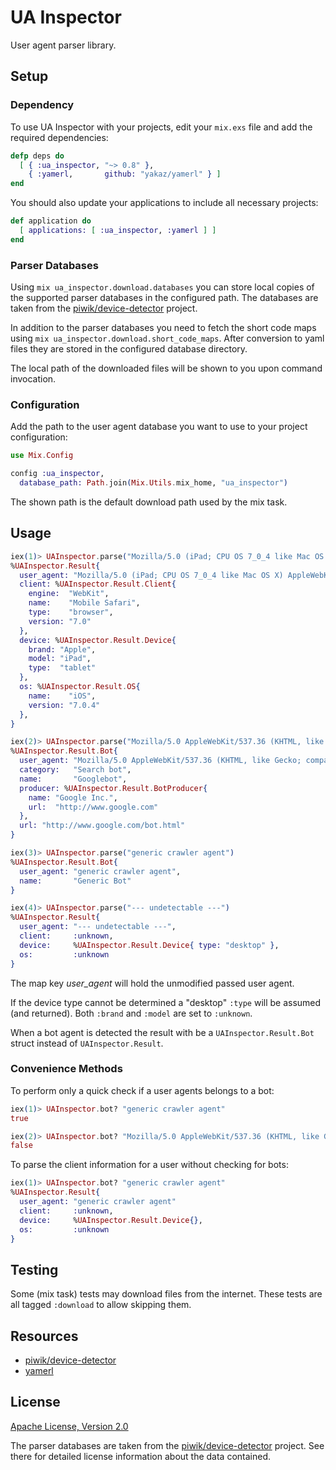 # UA Inspector

User agent parser library.


## Setup

### Dependency

To use UA Inspector with your projects, edit your `mix.exs` file and add the
required dependencies:

```elixir
defp deps do
  [ { :ua_inspector, "~> 0.8" },
    { :yamerl,       github: "yakaz/yamerl" } ]
end
```

You should also update your applications to include all necessary projects:

```elixir
def application do
  [ applications: [ :ua_inspector, :yamerl ] ]
end
```

### Parser Databases

Using `mix ua_inspector.download.databases` you can store local copies of the
supported parser databases in the configured path. The databases are taken from
the [piwik/device-detector](https://github.com/piwik/device-detector) project.

In addition to the parser databases you need to fetch the short code maps
using `mix ua_inspector.download.short_code_maps`. After conversion to yaml
files they are stored in the configured database directory.

The local path of the downloaded files will be shown to you upon command
invocation.

### Configuration

Add the path to the user agent database you want to use to your project
configuration:

```elixir
use Mix.Config

config :ua_inspector,
  database_path: Path.join(Mix.Utils.mix_home, "ua_inspector")
```

The shown path is the default download path used by the mix task.


## Usage

```elixir
iex(1)> UAInspector.parse("Mozilla/5.0 (iPad; CPU OS 7_0_4 like Mac OS X) AppleWebKit/537.51.1 (KHTML, like Gecko) Version/7.0 Mobile/11B554a Safari/9537.53")
%UAInspector.Result{
  user_agent: "Mozilla/5.0 (iPad; CPU OS 7_0_4 like Mac OS X) AppleWebKit/537.51.1 (KHTML, like Gecko) Version/7.0 Mobile/11B554a Safari/9537.53"
  client: %UAInspector.Result.Client{
    engine:  "WebKit",
    name:    "Mobile Safari",
    type:    "browser",
    version: "7.0"
  },
  device: %UAInspector.Result.Device{
    brand: "Apple",
    model: "iPad",
    type:  "tablet"
  },
  os: %UAInspector.Result.OS{
    name:    "iOS",
    version: "7.0.4"
  },
}

iex(2)> UAInspector.parse("Mozilla/5.0 AppleWebKit/537.36 (KHTML, like Gecko; compatible; Googlebot/2.1; +http://www.google.com/bot.html) Safari/537.36")
%UAInspector.Result.Bot{
  user_agent: "Mozilla/5.0 AppleWebKit/537.36 (KHTML, like Gecko; compatible; Googlebot/2.1; +http://www.google.com/bot.html) Safari/537.36",
  category:   "Search bot",
  name:       "Googlebot",
  producer: %UAInspector.Result.BotProducer{
    name: "Google Inc.",
    url:  "http://www.google.com"
  },
  url: "http://www.google.com/bot.html"
}

iex(3)> UAInspector.parse("generic crawler agent")
%UAInspector.Result.Bot{
  user_agent: "generic crawler agent",
  name:       "Generic Bot"
}

iex(4)> UAInspector.parse("--- undetectable ---")
%UAInspector.Result{
  user_agent: "--- undetectable ---",
  client:     :unknown,
  device:     %UAInspector.Result.Device{ type: "desktop" },
  os:         :unknown
}
```

The map key _user\_agent_ will hold the unmodified passed user agent.

If the device type cannot be determined a "desktop" `:type` will be
assumed (and returned). Both `:brand` and `:model` are set to `:unknown`.

When a bot agent is detected the result with be a `UAInspector.Result.Bot`
struct instead of `UAInspector.Result`.

### Convenience Methods

To perform only a quick check if a user agents belongs to a bot:

```elixir
iex(1)> UAInspector.bot? "generic crawler agent"
true

iex(2)> UAInspector.bot? "Mozilla/5.0 AppleWebKit/537.36 (KHTML, like Gecko; compatible; Googlebot/2.1; +http://www.google.com/bot.html) Safari/537.36"
false
```

To parse the client information for a user without checking for bots:

```elixir
iex(1)> UAInspector.bot? "generic crawler agent"
%UAInspector.Result{
  user_agent: "generic crawler agent"
  client:     :unknown,
  device:     %UAInspector.Result.Device{},
  os:         :unknown
}
```


## Testing

Some (mix task) tests may download files from the internet.
These tests are all tagged `:download` to allow skipping them.


## Resources

- [piwik/device-detector](https://github.com/piwik/device-detector)
- [yamerl](https://github.com/yakaz/yamerl)


## License

[Apache License, Version 2.0](http://www.apache.org/licenses/LICENSE-2.0)

The parser databases are taken from the
[piwik/device-detector](https://github.com/piwik/device-detector)
project. See there for detailed license information about the data contained.
